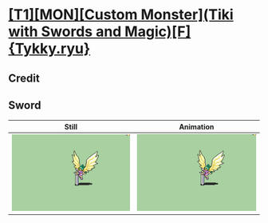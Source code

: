 # [\[T1\]\[MON\]\[Custom Monster\]\(Tiki with Swords and Magic\)\[F\]{Tykky.ryu}](../)

## Credit


	
## Sword

| Still | Animation |
| :---: | :-------: |
| ![Sword still](./Sword_000.png) | ![Sword animation](./Sword.gif) |
